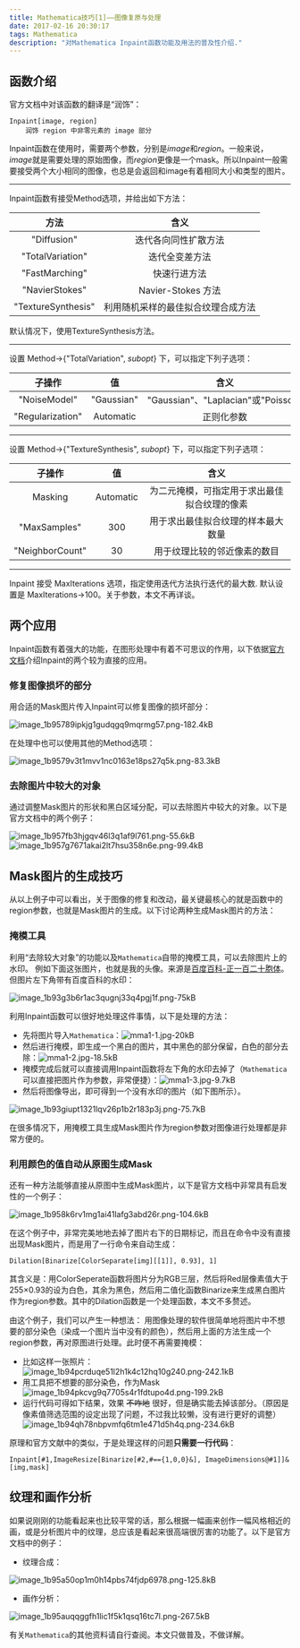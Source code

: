 ```yaml
---
title: Mathematica技巧[1]——图像复原与处理
date: 2017-02-16 20:30:17
tags: Mathematica
description: "对Mathematica Inpaint函数功能及用法的普及性介绍."
---
```


## 函数介绍

官方文档中对该函数的翻译是“润饰”：

```
Inpaint[image, region]
    润饰 region 中非零元素的 image 部分
```

Inpaint函数在使用时，需要两个参数，分别是*image*和*region*。一般来说，*image*就是需要处理的原始图像，而*region*更像是一个mask。所以Inpaint一般需要接受两个大小相同的图像，也总是会返回和image有着相同大小和类型的图片。

---

Inpaint函数有接受Method选项，并给出如下方法：

|方法|含义|
|:--:|:--:|
|"Diffusion"|迭代各向同性扩散方法|
|"TotalVariation"|迭代全变差方法|
|"FastMarching"|快速行进方法|
|"NavierStokes"|Navier-Stokes 方法|
|"TextureSynthesis"|利用随机采样的最佳拟合纹理合成方法|

默认情况下，使用TextureSynthesis方法。

---

设置 Method->{"TotalVariation", *subopt*} 下，可以指定下列子选项：

| 子操作 | 值 | 含义|
|:-----:|:-----:|:---:|
|"NoiseModel"|"Gaussian"|"Gaussian"、"Laplacian"或"Poisson"|
|"Regularization"|Automatic|正则化参数|


---

设置 Method->{"TextureSynthesis", *subopt*} 下，可以指定下列子选项：

|子操作|值|含义|
|:---:|:---:|:---:|
|Masking|Automatic|为二元掩模，可指定用于求出最佳拟合纹理的像素
|"MaxSamples"|300|用于求出最佳拟合纹理的样本最大数量|
|"NeighborCount"|30 |用于纹理比较的邻近像素的数目


---
Inpaint 接受 MaxIterations 选项，指定使用迭代方法执行迭代的最大数. 默认设置是 MaxIterations->100。关于参数，本文不再详谈。

## 两个应用

Inpaint函数有着强大的功能，在图形处理中有着不可思议的作用，以下依据[官方文档][1]介绍Inpaint的两个较为直接的应用。

### 修复图像损坏的部分

用合适的Mask图片传入Inpaint可以修复图像的损坏部分：

![image_1b95789ipkjg1gudqgq9mqrmg57.png-182.4kB][2]

在处理中也可以使用其他的Method选项：

![image_1b9579v3t1mvv1nc0163e18ps27q5k.png-83.3kB][3]

### 去除图片中较大的对象

通过调整Mask图片的形状和黑白区域分配，可以去除图片中较大的对象。以下是官方文档中的两个例子：

![image_1b957fb3hjgqv46l3q1af9l761.png-55.6kB][4]
![image_1b957g7671akai2lt7hsu358n6e.png-99.4kB][5]

 

## Mask图片的生成技巧

从以上例子中可以看出，关于图像的修复和改动，最关键最核心的就是函数中的region参数，也就是Mask图片的生成。以下讨论两种生成Mask图片的方法：


### 掩模工具

利用“去除较大对象”的功能以及`Mathematica`自带的掩模工具，可以去除图片上的水印。
例如下面这张图片，也就是我的头像。来源是[百度百科-正一百二十胞体][6]。但图片左下角带有百度百科的水印：

![image_1b93g3b6r1ac3qugnj33q4pgj1f.png-75kB][7]

利用Inpaint函数可以很好地处理这件事情，以下是处理的方法：


 - 先将图片导入`Mathematica`：![mma1-1.jpg-20kB][8]
 - 然后进行掩模，即生成一个黑白的图片，其中黑色的部分保留，白色的部分去除：![mma1-2.jpg-18.5kB][9]
 - 掩模完成后就可以直接调用Inpaint函数将左下角的水印去掉了（`Mathematica`可以直接把图片作为参数，非常便捷）：![mma1-3.jpg-9.7kB][10]
 - 然后将图像导出，即可得到一个没有水印的图片（如下图所示）。


![image_1b93giupt1321lqv26p1b2r183p3j.png-75.7kB][11]


在很多情况下，用掩模工具生成Mask图片作为region参数对图像进行处理都是非常方便的。
 
### 利用颜色的值自动从原图生成Mask
 
还有一种方法能够直接从原图中生成Mask图片，以下是官方文档中非常具有启发性的一个例子：

![image_1b958k6rv1mg1ai41lafg3abd26r.png-104.6kB][12]

在这个例子中，非常完美地地去掉了图片右下的日期标记，而且在命令中没有直接出现Mask图片，而是用了一行命令来自动生成：

```
Dilation[Binarize[ColorSeparate[img][[1]], 0.93], 1]
```

其含义是：用ColorSeperate函数将图片分为RGB三层，然后将Red层像素值大于255×0.93的设为白色，其余为黑色，然后用二值化函数Binarize来生成黑白图片作为region参数。其中的Dilation函数是一个处理函数，本文不多赘述。


由这个例子，我们可以产生一种想法：
用图像处理的软件很简单地将图片中不想要的部分染色（染成一个图片当中没有的颜色），然后用上面的方法生成一个region参数，再对原图进行处理。此时便不再需要掩模：

 - 比如这样一张照片：
![image_1b94pcrduqe51l2h1k4c12hq10g240.png-242.1kB][13]
 - 用工具把不想要的部分染色，作为Mask
![image_1b94pkcvg9q7705s4r1fdtupo4d.png-199.2kB][14] 
 - 运行代码可得如下结果，效果 <del>不咋地</del> 很好，但是确实能去掉该部分。（原因是像素值筛选范围的设定出现了问题，不过我比较懒，没有进行更好的调整）
![image_1b94qh78nbpvmfq6tm1e471d5h4q.png-234.6kB][15]

原理和官方文献中的类似，于是处理这样的问题**只需要一行代码**：

```
Inpaint[#1,ImageResize[Binarize[#2,#=={1,0,0}&], ImageDimensions@#1]]&[img,mask]
```


## 纹理和画作分析

如果说刚刚的功能看起来也比较平常的话，那么根据一幅画来创作一幅风格相近的画，或是分析图片中的纹理，总应该是看起来很高端很厉害的功能了。以下是官方文档中的例子：

 - 纹理合成：


 ![image_1b95a50op1m0h14pbs74fjdp6978.png-125.8kB][16]


 - 画作分析：


 ![image_1b95auqqggfh1lic1f5k1qsq16tc7l.png-267.5kB][17]

 


有关`Mathematica`的其他资料请自行查阅。本文只做普及，不做详解。
 

 

  [1]: http://reference.wolfram.com/language/ref/Inpaint.html
  [2]: http://static.zybuluo.com/lzcwr/acvr1e10vda50lld9excuywm/image_1b95789ipkjg1gudqgq9mqrmg57.png
  [3]: http://static.zybuluo.com/lzcwr/xzw3f225yjm0ggjr98sfi3sr/image_1b9579v3t1mvv1nc0163e18ps27q5k.png
  [4]: http://static.zybuluo.com/lzcwr/3qjuejedy1c4s4ztljrc40h7/image_1b957fb3hjgqv46l3q1af9l761.png
  [5]: http://static.zybuluo.com/lzcwr/xbwvvxwxmytb0o8rl9uyc159/image_1b957g7671akai2lt7hsu358n6e.png
  [6]: http://baike.baidu.com/link?url=KT1OSCvJNCAtnTD8lciSq6sfiH8Zd2hDvqy93GIykGWVhQ2sDAVivz4fyu41sHA-vu1ZWB_LDp61jTpd6GodvrEWPS9Fndw9lrQ_ek6-0xDlHnj7v4LuH5S9TmCUUIHnfPhhmYJogwklspdtxiq-HeAaWAdvJ2MZDjM3Y8v8klW
  [7]: http://static.zybuluo.com/lzcwr/xh1jopg1uuaq5f5k2uqoamvn/image_1b93g3b6r1ac3qugnj33q4pgj1f.png
  [8]: http://static.zybuluo.com/lzcwr/s4c1yxtq4yrk05qzuqr0wcnr/mma1-1.jpg
  [9]: http://static.zybuluo.com/lzcwr/bqzwzw262qdhi0ocq4lco285/mma1-2.jpg
  [10]: http://static.zybuluo.com/lzcwr/hunbysi0g3gojegdgdlmmuay/mma1-3.jpg
  [11]: http://static.zybuluo.com/lzcwr/05x06nkjuw8oztloswld5zgs/image_1b93giupt1321lqv26p1b2r183p3j.png
  [12]: http://static.zybuluo.com/lzcwr/qfsl33sfd2l7a44mv4cdnz8a/image_1b958k6rv1mg1ai41lafg3abd26r.png
  [13]: http://static.zybuluo.com/lzcwr/o2ihbg3nlnrfe0qtvvkza3u9/image_1b94pcrduqe51l2h1k4c12hq10g240.png
  [14]: http://static.zybuluo.com/lzcwr/3tin320gpf8dhifgxvor4rf9/image_1b94pkcvg9q7705s4r1fdtupo4d.png
  [15]: http://static.zybuluo.com/lzcwr/g1t9y9iqf73nf3vnxwcm08x9/image_1b94qh78nbpvmfq6tm1e471d5h4q.png
  [16]: http://static.zybuluo.com/lzcwr/1od15epr9dwdghtqpttbo7jz/image_1b95a50op1m0h14pbs74fjdp6978.png
  [17]: http://static.zybuluo.com/lzcwr/00ngpy90vzmlfb2zgn2jw2l0/image_1b95auqqggfh1lic1f5k1qsq16tc7l.png